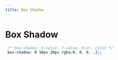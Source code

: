 ```yaml
---
title: Box Shadow
---
```


# Box Shadow

``` css
 /* box-shadow: X-value, Y-value, blur, color */
 box-shadow: 0 10px 20px rgba(0, 0, 0, .2);
```
